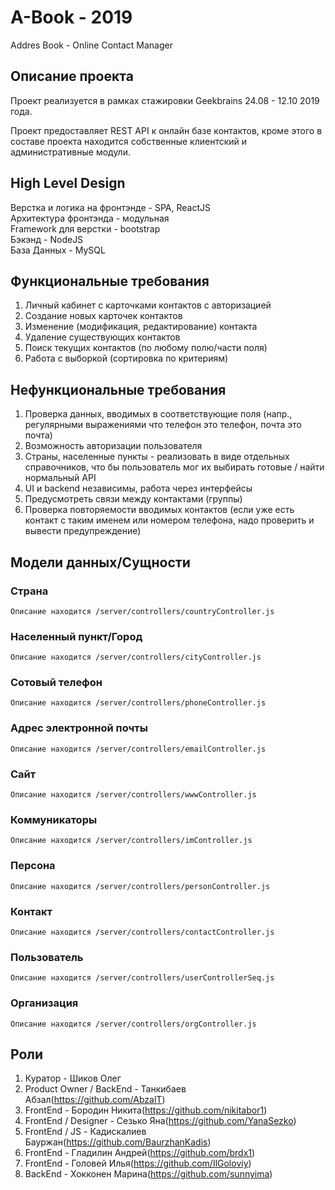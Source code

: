# A-Book - 2019
Addres Book - Online Contact Manager

## Описание проекта

Проект реализуется в рамках стажировки Geekbrains 24.08 - 12.10 2019 года.

Проект предоставляет REST API к онлайн базе контактов, кроме этого в составе проекта находится собственные клиентский и административные модули.

## High Level Design
Верстка и логика на фронтэнде - SPA, ReactJS  
Архитектура фронтэнда - модульная  
Framework для верстки - bootstrap  
Бэкэнд - NodeJS  
База Данных - MySQL

## Функциональные требования
1.	Личный кабинет с карточками контактов c авторизацией
2.	Создание новых карточек контактов
3.	Изменение (модификация, редактирование) контакта
4.	Удаление существующих контактов
5.	Поиск текущих контактов (по любому полю/части поля)
6.	Работа с выборкой (сортировка по критериям)

## Нефункциональные требования
1.	Проверка данных, вводимых в соответствующие поля (напр., регулярными выражениями что телефон это телефон, почта это почта)
2.	Возможность авторизации пользователя
3.	Страны, населенные пункты - реализовать в виде отдельных справочников, что бы пользователь мог их выбирать готовые / найти нормальный API
4.  UI и backend независимы, работа через интерфейсы
5.  Предусмотреть связи между контактами (группы)
6.  Проверка повторяемости вводимых контактов (если уже есть контакт с таким именем или номером телефона, надо проверить и вывести предупреждение)


## Модели данных/Сущности
### Страна
    Описание находится /server/controllers/countryController.js
### Населенный пункт/Город
    Описание находится /server/controllers/cityController.js
### Сотовый телефон
    Описание находится /server/controllers/phoneController.js
### Адрес электронной почты
    Описание находится /server/controllers/emailController.js
### Сайт
    Описание находится /server/controllers/wwwController.js
### Коммуникаторы
    Описание находится /server/controllers/imController.js
### Персона
    Описание находится /server/controllers/personController.js
### Контакт
    Описание находится /server/controllers/contactController.js
### Пользователь
    Описание находится /server/controllers/userControllerSeq.js
### Организация
    Описание находится /server/controllers/orgController.js



## Роли
1. Куратор - Шиков Олег
2. Product Owner / BackEnd - Танкибаев Абзал(https://github.com/AbzalT)
3. FrontEnd - Бородин Никита(https://github.com/nikitabor1)
4. FrontEnd / Designer - Сезько Яна(https://github.com/YanaSezko)
5. FrontEnd / JS - Кадискалиев Бауржан(https://github.com/BaurzhanKadis)
6. FrontEnd - Гладилин Андрей(https://github.com/brdx1)
7. FrontEnd - Головей Илья(https://github.com/IlGoloviy)
8. BackEnd -  Хокконен Марина(https://github.com/sunnyima)
